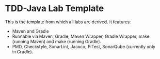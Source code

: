 # TDD-Java Lab Template

This is the template from which all labs are derived.
It features:
* Maven and Gradle
* Runnable via Maven, Gradle, Maven Wrapper, Gradle Wrapper, make (running Maven) and make (running Gradle).
* PMD, Checkstyle, SonarLint, Jacoco, PiTest, SonarQube (currently only in Gradle).
